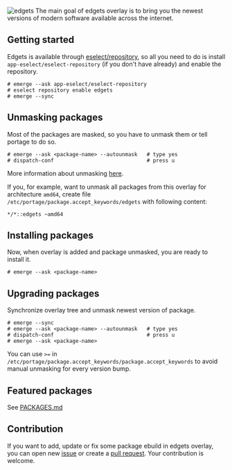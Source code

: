 ![edgets](https://user-images.githubusercontent.com/17854950/89108167-99178780-d436-11ea-9a0d-209319390f5b.png)
The main goal of edgets overlay is to bring you the newest versions of modern software available across the internet.

## Getting started

Edgets is available through [eselect/repository](https://wiki.gentoo.org/wiki/Eselect/Repository), so all you need to do is install `app-eselect/eselect-repository` (if you don't have already) and enable the repository.

```
# emerge --ask app-eselect/eselect-repository
# eselect repository enable edgets
# emerge --sync
```

## Unmasking packages

Most of the packages are masked, so you have to unmask them or tell portage to do so.

```
# emerge --ask <package-name> --autounmask   # type yes
# dispatch-conf                              # press u
```

More information about unmasking [here](https://wiki.gentoo.org/wiki/Knowledge_Base:Unmasking_a_package).

If you, for example, want to unmask all packages from this overlay for architecture `amd64`, create file `/etc/portage/package.accept_keywords/edgets` with following content:

```
*/*::edgets ~amd64
```

## Installing packages

Now, when overlay is added and package unmasked, you are ready to install it.

```
# emerge --ask <package-name>
```

## Upgrading packages

Synchronize overlay tree and unmask newest version of package.

```
# emerge --sync
# emerge --ask <package-name> --autounmask   # type yes
# dispatch-conf                              # press u
# emerge --ask <package-name>
```

You can use `>=` in `/etc/portage/package.accept_keywords/package.accept_keywords` to avoid manual unmasking for every version bump.

## Featured packages

See [PACKAGES.md](https://github.com/BlueManCZ/edgets/blob/master/PACKAGES.md)

## Contribution

If you want to add, update or fix some package ebuild in edgets overlay,<br>
you can open new [issue](https://github.com/BlueManCZ/edgets/issues) or create a [pull request](https://github.com/BlueManCZ/edgets/pulls). Your contribution is welcome.
